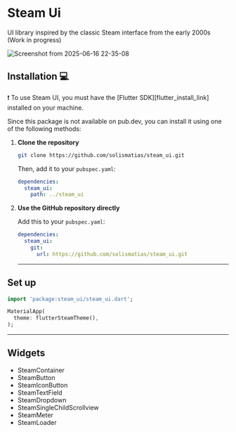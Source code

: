 # Steam Ui

UI library inspired by the classic Steam interface from the early 2000s (Work in progress)

![Screenshot from 2025-06-16 22-35-08](https://github.com/user-attachments/assets/c2a1a9c4-c7e0-4375-99cd-98cda2c58a58)




## Installation 💻

❗ To use Steam UI, you must have the [Flutter SDK][flutter_install_link] installed on your machine.

Since this package is not available on pub.dev, you can install it using one of the following methods:

1. **Clone the repository**

    ```sh
    git clone https://github.com/solismatias/steam_ui.git
    ```

    Then, add it to your `pubspec.yaml`:

    ```yaml
    dependencies:
      steam_ui:
        path: ../steam_ui
    ```

2. **Use the GitHub repository directly**

    Add this to your `pubspec.yaml`:

    ```yaml
    dependencies:
      steam_ui:
        git:
          url: https://github.com/solismatias/steam_ui.git
    ```

   ---

## Set up

```dart
import 'package:steam_ui/steam_ui.dart';

MaterialApp(
  theme: flutterSteamTheme(),
);
````
   ---
## Widgets

 - SteamContainer
 - SteamButton
 - SteamIconButton
 - SteamTextField
 - SteamDropdown
 - SteamSingleChildScrollview
 - SteamMeter
 - SteamLoader



